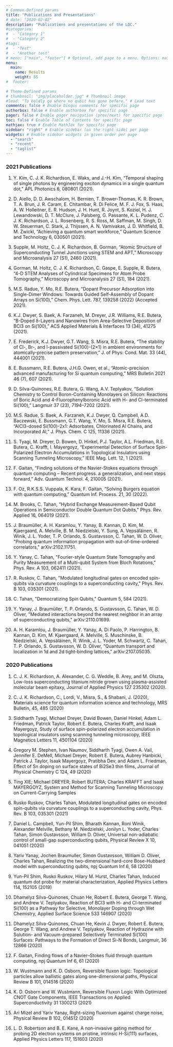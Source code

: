 ```yaml
---
# Common-Defined params
title: "Publications and Presentations"
# date: "2020-02-02"
description: "Publications and presentations of the LQC."
#categories:
#  - "Category 1"
#  - "Category 2"
#tags:
#  - "Test"
#  - "Another test"
# menu: ["main", "footer"] # Optional, add page to a menu. Options: main, side, footer
menu:
  main:
    name: Results
    weight: 55
#  footer:
  
# Theme-Defined params
# thumbnail: "img/placeholder.jpg" # Thumbnail image
#lead: "To boldly go where no qubit has gone before." # Lead text
comments: false # Enable Disqus comments for specific page
authorbox: false # Enable authorbox for specific page
pager: false # Enable pager navigation (prev/next) for specific page
toc: false # Enable Table of Contents for specific page
mathjax: true # Enable MathJax for specific page
sidebar: "right" # Enable sidebar (on the right side) per page
widgets: # Enable sidebar widgets in given order per page
  - "search"
  - "recent"
  - "taglist"
---
```


### 2021 Publications

1. Y. Kim, C. J. K. Richardson, E. Waks, and J.-H. Kim, “Temporal shaping of single photons by engineering exciton dynamics in a single quantum dot,” APL Photonics 6, 080801 (2021).

2. D. Aiello, D. D. Awschalom, H. Bernien, T. Brower-Thomas, K. R. Brown, T. A. Brun, J. R. Caram, E. Chitambar, R. Di Felice, M. F. J. Fox, S. Haas, A. W. Holleitner, E. R. Hudson, J. H. Hunt, R. Joynt, S. Koziol, H. J. Lewandowski, D. T. McClure, J. Palsberg, G. Passante, K. L. Pudenz, C. J. K. Richardson, J. L. Rosenberg, R. S. Ross, M. Saffman, M. Singh, D. W. Steuerman, C. Stark, J. Thijssen, A. N. Vamivakas, J. D. Whitfield, B. M. Zwickl, “Achieving a quantum smart workforce,” Quantum Science and Technology 6, 030501 (2021).

3. Supple, M. Holtz, C. J. K. Richardson, B. Gorman, “Atomic Structure of Superconducting Tunnel Junctions using STEM and APT,” Microscopy and Microanalysis 27 (S1), 2460 (2021).

4. Gorman, M. Holtz, C. J. K. Richardson, C. Gaspe, E. Supple, R. Butera, “4-D STEM Analyses of Cylindrical Specimens for Atom Probe Tomography,” Microscopy and Microanalysis 27 (S1), 184 (2021).

5. M.S. Radue, Y. Mo, R.E. Butera, “Dopant Precursor Adsorption into Single-Dimer Windows: Towards Guided Self-Assembly of Dopant Arrays on Si(100),” Chem. Phys. Lett. 787, 139258 (2022) (Accepted 2021).

6. K.J. Dwyer, S. Baek, A. Farzaneh, M. Dreyer, J.R. Williams, R.E. Butera, “B-Doped δ-Layers and Nanowires from Area-Selective Deposition of BCl3 on Si(100),”  ACS Applied Materials & Interfaces 13 (34), 41275 (2021).

7. E. Frederick, K.J. Dwyer, G.T. Wang, S. Misra, R.E. Butera, “The stability of Cl-, Br-, and I-passivated Si(100)-(2×1) in ambient environments for atomically-precise pattern preservation,” J. of Phys: Cond. Mat. 33 (44), 444001 (2021).

8. E. Bussmann, R.E. Butera, J.H.G. Owen, et al., “Atomic-precision advanced manufacturing for Si quantum computing,” MRS Bulletin 2021 46 (7), 607 (2021).

9. D. Silva-Quinones, R.E. Butera, G. Wang, A.V. Teplyakov, “Solution Chemistry to Control Boron-Containing Monolayers on Silicon: Reactions of Boric Acid and 4-Fluorophenylboronic Acid with H- and Cl-terminated Si(100),” Langmuir 37 (23), 7194–7202 (2021).

10. M.S. Radue, S. Baek, A. Farzaneh, K.J. Dwyer, Q. Campbell, A.D. Baczewski, E. Bussmann, G.T. Wang, Y. Mo, S. Misra, R.E. Butera, “AlCl3-dosed Si(100)-2x1: Adsorbates, Chlorinated Al Chains, and Incorporated Al,” J. Phys. Chem. C 125, 11336 (2021).

11. S. Tyagi, M. Dreyer, D. Bowen, D. Hinkel, P.J. Taylor, A.L. Friedman, R.E. Butera, C. Krafft, I. Mayergoyz, “Experimental Detection of Surface Spin-Polarized Electron Accumulations in Topological Insulators using Scanning Tunneling Microscopy,” IEEE Mag. Lett. 12, 1 (2021).
    
12. F. Gaitan, “Finding solutions of the Navier-Stokes equations through quantum computing – Recent progress. a generalization, and next steps forward,” Adv. Quantum Technol. 4, 210005 (2021).

13. F. Oz, R.K.S.S. Vuppala, K. Kara, F. Gaitan, “Solving Burgers equation with quantum computing,” Quantum Inf. Process. 21, 30 (2022).

14. M. Brooks, C. Tahan, "Hybrid Exchange Measurement-Based Qubit Operations in Semiconductor Double Quantum Dot Qubits," Phys. Rev. Applied 16, 064019 (2021).

15. J. Braumüller, A. H. Karamlou, Y. Yanay, B. Kannan, D. Kim, M. Kjaergaard, A. Melville, B. M. Niedzielski, Y. Sung, A. Vepsäläinen, R. Winik, J. L. Yoder, T. P. Orlando, S. Gustavsson, C. Tahan, W. D. Oliver, "Probing quantum information propagation with out-of-time-ordered correlators," arXiv:2102.11751.

16. Y. Yanay, C. Tahan, "Fourier-style Quantum State Tomography and Purity Measurement of a Multi-qubit System from Bloch Rotations," Phys. Rev. A 103, 062411 (2021).

17. R. Ruskov, C. Tahan, "Modulated longitudinal gates on encoded spin-qubits via curvature couplings to a superconducting cavity," Phys. Rev. B 103, 035301 (2021).

18. C. Tahan, "Democratizing Spin Qubits," Quantum 5, 584 (2021).

19. Y. Yanay, J. Braumüller, T. P. Orlando, S. Gustavsson, C. Tahan, W. D. Oliver, "Mediated interactions beyond the nearest neighbor in an array of superconducting qubits," arXiv:2110.01699.

20. A. H. Karamlou, J. Braumüller, Y. Yanay, A. Di Paolo, P. Harrington, B. Kannan, D. Kim, M. Kjaergaard, A. Melville, S. Muschinske, B. Niedzielski, A. Vepsäläinen, R. Winik, J. L. Yoder, M. Schwartz, C. Tahan, T. P. Orlando, S. Gustavsson, W. D. Oliver, "Quantum transport and localization in 1d and 2d tight-binding lattices," arXiv:2107.05035.

### 2020 Publications

1. C. J. K. Richardson,  A. Alexander, C. G. Weddle, B. Arey, and M. Olszta,
Low-loss superconducting titanium nitride grown using plasma-assisted molecular beam epitaxy,
Journal of Applied Physics 127 235302 (2020).

2. C. J. K. Richardson, C., Lordi, V., Misra, S., & Shabani, J. (2020), Materials science for quantum information science and technology, 
MRS Bulletin, 45, 485 (2020)

3. Siddharth Tyagi, Michael Dreyer, David Bowen, Daniel Hinkel, Adam L. Friedman, Patrick Taylor, Robert E. Butera, Charles Krafft, and Isaak Mayergoyz, 
Study of surface spin-polarized electron accumulation in topological insulators using scanning tunneling microscopy, 
IEEE Magnetics Letters 11, 4501104 (2020)

4. Gregory M. Stephen, Ivan Naumov, Siddharth Tyagi, Owen A. Vail, Jennifer E. DeMell, Michael Dreyer, Robert E. Butera, Aubrey Hanbicki, Patrick J. Taylor, Isaak Mayergoyz, Pratibha Dev, and Adam L. Friedman,
Effect of Sn doping on surface states of Bi2Se3 thin films, 
Journal of Physical Chemistry C 124, 49 (2020)

5. Ting XIE; Michael DREYER; Robert BUTERA; Charles KRAFFT and Isaak MAYERGOYZ,
System and Method for Scanning Tunneling Microscopy on Current-Carrying Samples

6. Rusko Ruskov, Charles Tahan,
Modulated longitudinal gates on encoded spin-qubits via curvature couplings to a superconducting cavity, 
Phys. Rev. B 103, 035301 (2021)

7. Daniel L. Campbell, Yun-Pil Shim, Bharath Kannan, Roni Winik, Alexander Melville, Bethany M. Niedzielski, Jonilyn L. Yoder, Charles Tahan, Simon Gustavsson, William D. Oliver,
Universal non-adiabatic control of small-gap superconducting qubits,
Physical Review X 10, 041051 (2020)

8. Yariv Yanay, Jochen Braumuller, Simon Gustavsson, William D. Oliver, Charles Tahan,
Realizing the two-dimensional hard-core Bose-Hubbard model with superconducting qubits,
npj Quantum Inf 6, 58 (2020)

9. Yun-Pil Shim, Rusko Ruskov, Hilary M. Hurst, Charles Tahan,
Induced quantum dot probe for material characterization,
Applied Physics Letters 114, 152105 (2019)

10. Dhamelyz Silva-Quinones, Chuan He, Robert E. Butera, George T. Wang, and Andrew V. Teplyakov,
Reaction of BCl3 with H- and Cl-terminated Si(100) as a Pathway for Selective, Monolayer Doping through Wet Chemistry,
Applied Surface Science 533 146907 (2020)

11. Dhamelyz Silva-Quinones, Chuan He, Kevin J. Dwyer, Robert E. Butera, George T. Wang, and Andrew V. Teplyakov,
Reaction of Hydrazine with Solution- and Vacuum-prepared Selectively Terminated Si(100) Surfaces: Pathways to the Formation of Direct Si-N Bonds,
Langmuir, 36 12866 (2020)

12. F. Gaitan, 
Finding flows of a Navier–Stokes fluid through quantum computing, 
npj Quantum Inf 6, 61 (2020)

13. W. Wustmann and K. D. Osborn, 
Reversible fluxon logic: Topological particles allow ballistic gates along one-dimensional paths, 
Physical Review B 101, 014516 (2020)

14. K. D. Osborn and W. Wustmann,
Reversible Fluxon Logic With Optimized CNOT Gate Components, 
IEEE Transactions on Applied Superconductivity 31 1300213 (2021)

15. Ari Mizel and Yariv Yanay, 
Right-sizing fluxonium against charge noise, 
Physical Review B 102, 014512 (2020)

16. L. D. Robertson and B. E. Kane, 
A non-invasive gating method for probing 2D electron systems on pristine, intrinsic H-Si(111) surfaces, 
Applied Physics Letters 117, 151603 (2020)
